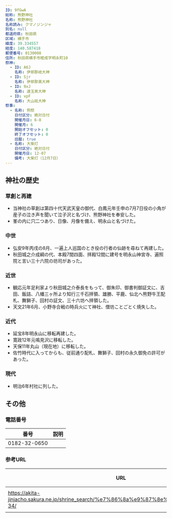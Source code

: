 ```yaml
---
ID: 9fGwA
総称: 熊野神社
名称: 熊野神社
名称読み: クマノジンジャ
別名: null
都道府県: 秋田県
区域: 横手市
緯度: 39.334557
経度: 140.587418
郵便番号: 0130008
住所: 秋田県横手市睦成字明永町10
祭神:
  - ID: A6J
    名称: 伊邪那岐大神
  - ID: Sjr
    名称: 伊邪那美大神
  - ID: 9xJ
    名称: 速玉男大神
  - ID: vpF
    名称: 大山祇大神
祭事:
  - 名称: 例祭
    日付区分: 絶対日付
    開催月日: 6-8
    開催月: 6
    開始オフセット: 0
    終了オフセット: 0
    旧暦: true
  - 名称: 大柴灯
    日付区分: 絶対日付
    開催月日: 12-07
    備考: 大柴灯（12月7日）
---
```


## 神社の歴史

### 草創と再建

- 当神社の草創は第四十代天武天皇の御代、白鳳元年壬申の7月7日役の小角が産子の泣き声を聞いて泣子沢と名づけ、熊野神社を奉安した。
- 峯の内に穴二つあり、日像、月像を備え、明永山と名づけた。

### 中世

- 弘安9年丙戌の8月、一遍上人巡国のとき役の行者の仙跡を尋ねて再建した。
- 秋田城之介成綱の代、本殿7間四面、拝殿12間に建号を明永山神宮寺、遍照院と言い三十六院の坊司があった。

### 近世

- 観応元年足利家より秋田城之介泰長をもって、御朱印、御書判御証文に、吉田、飯詰、八幡三ヶ所より知行三千石拝領、雄勝、平鹿、仙北へ熊野牛王配札、舞獅子、回村の証文、三十六坊へ拝領した。
- 天文21年6月、小野寺合戦の時兵火にて神社、僧坊ことごとく焼失した。

### 近代

- 延宝8年明永山に移転再建した。
- 寛政12年元鳴見沢に移転した。
- 天保11年丸山（現在地）に移転した。
- 佐竹時代に入ってからも、従前通り配札、舞獅子、回村の永久御免の許可があった。

### 現代

- 明治6年村社に列した。

## その他

### 電話番号

| 番号         | 説明 |
| ------------ | ---- |
| 0182-32-0650 |      |

### 参考URL

| URL                                                                                        | 説明   |
| ------------------------------------------------------------------------------------------ | ------ |
| https://akita-jinjacho.sakura.ne.jp/shrine_search/%e7%86%8a%e9%87%8e%e7%a5%9e%e7%a4%be-34/ | 神社庁 |
